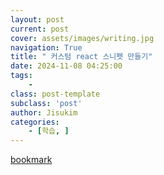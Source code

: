 ```yaml
---
layout: post
current: post
cover: assets/images/writing.jpg
navigation: True
title: " 커스텀 react 스니펫 만들기"
date: 2024-11-08 04:25:00
tags:
    - 
class: post-template
subclass: 'post'
author: Jisukim
categories:
    - [학습, ]
---
```


[bookmark](https://jskdev.vercel.app/docs/dev/React/2024-11-08-custom-snippets/)

